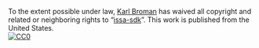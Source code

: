 To the extent possible under law,
[Karl Broman](https://github.com/kbroman)
has waived all copyright and related or neighboring rights to
&ldquo;[issa-sdk](https://github.com/kbroman/simple_site)&rdquo;.
This work is published from the United States.
<br/>
[![CC0](https://i.creativecommons.org/p/zero/1.0/88x31.png)](https://creativecommons.org/publicdomain/zero/1.0/)
